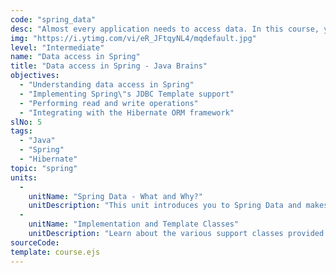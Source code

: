 ```yaml
---
code: "spring_data"
desc: "Almost every application needs to access data. In this course, you will learn about Spring support for data access from relational databases."
img: "https://i.ytimg.com/vi/eR_JFtqyNL4/mqdefault.jpg"
level: "Intermediate"
name: "Data access in Spring"
title: "Data access in Spring - Java Brains"
objectives: 
  - "Understanding data access in Spring"
  - "Implementing Spring\"s JDBC Template support"
  - "Performing read and write operations"
  - "Integrating with the Hibernate ORM framework"
slNo: 5
tags: 
  - "Java"
  - "Spring"
  - "Hibernate"
topic: "spring"
units: 
  -
    unitName: "Spring Data - What and Why?"
    unitDescription: "This unit introduces you to Spring Data and makes the case for it by contrasting it with JDBC. Learn how Spring's data integration removes the boilerplate code you'd typically have to write."
  -
    unitName: "Implementation and Template Classes"
    unitDescription: "Learn about the various support classes provided by Spring for the purpose of data integration. Connect with database using JDBC and Hibernate using Spring's template classes."
sourceCode: 
template: course.ejs
---
```

